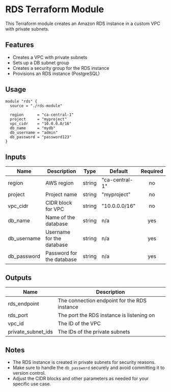 # RDS Terraform Module

This Terraform module creates an Amazon RDS instance in a custom VPC with private subnets.

## Features

- Creates a VPC with private subnets
- Sets up a DB subnet group
- Creates a security group for the RDS instance
- Provisions an RDS instance (PostgreSQL)

## Usage

```hcl
module "rds" {
  source = "./rds-module"

  region      = "ca-central-1"
  project     = "myproject"
  vpc_cidr    = "10.0.0.0/16"
  db_name     = "mydb"
  db_username = "admin"
  db_password = "password123"
}
```

## Inputs

| Name | Description | Type | Default | Required |
|------|-------------|------|---------|:--------:|
| region | AWS region | string | "ca-central-1" | no |
| project | Project name | string | "myproject" | no |
| vpc_cidr | CIDR block for VPC | string | "10.0.0.0/16" | no |
| db_name | Name of the database | string | n/a | yes |
| db_username | Username for the database | string | n/a | yes |
| db_password | Password for the database | string | n/a | yes |

## Outputs

| Name | Description |
|------|-------------|
| rds_endpoint | The connection endpoint for the RDS instance |
| rds_port | The port the RDS instance is listening on |
| vpc_id | The ID of the VPC |
| private_subnet_ids | The IDs of the private subnets |

## Notes

- The RDS instance is created in private subnets for security reasons.
- Make sure to handle the `db_password` securely and avoid committing it to version control.
- Adjust the CIDR blocks and other parameters as needed for your specific use case.
